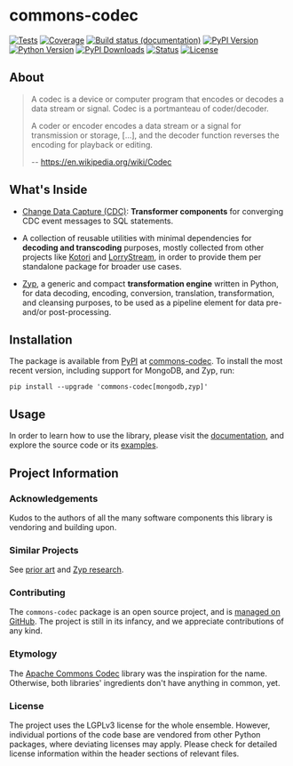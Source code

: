 # commons-codec

[![Tests](https://github.com/crate/commons-codec/actions/workflows/tests.yml/badge.svg)](https://github.com/crate/commons-codec/actions/workflows/tests.yml)
[![Coverage](https://codecov.io/gh/crate/commons-codec/branch/main/graph/badge.svg)](https://app.codecov.io/gh/crate/commons-codec)
[![Build status (documentation)](https://readthedocs.org/projects/commons-codec/badge/)](https://cratedb.com/docs/commons-codec/)
[![PyPI Version](https://img.shields.io/pypi/v/commons-codec.svg)](https://pypi.org/project/commons-codec/)
[![Python Version](https://img.shields.io/pypi/pyversions/commons-codec.svg)](https://pypi.org/project/commons-codec/)
[![PyPI Downloads](https://pepy.tech/badge/commons-codec/month)](https://pepy.tech/project/commons-codec/)
[![Status](https://img.shields.io/pypi/status/commons-codec.svg)](https://pypi.org/project/commons-codec/)
[![License](https://img.shields.io/pypi/l/commons-codec.svg)](https://pypi.org/project/commons-codec/)

## About

> A codec is a device or computer program that encodes or decodes a data stream or signal.
> Codec is a portmanteau of coder/decoder.
>
> A coder or encoder encodes a data stream or a signal for transmission or storage,
> [...], and the decoder function reverses the encoding for playback or editing.
>
> -- https://en.wikipedia.org/wiki/Codec

## What's Inside
- [Change Data Capture (CDC)]: **Transformer components** for converging CDC event messages to
  SQL statements.

- A collection of reusable utilities with minimal dependencies for
  **decoding and transcoding** purposes, mostly collected from other projects like
  [Kotori](https://kotori.readthedocs.io/) and [LorryStream](https://lorrystream.readthedocs.io/),
  in order to provide them per standalone package for broader use cases.

- [Zyp], a generic and compact **transformation engine** written in Python, for data
  decoding, encoding, conversion, translation, transformation, and cleansing purposes,
  to be used as a pipeline element for data pre- and/or post-processing.

## Installation
The package is available from [PyPI] at [commons-codec].
To install the most recent version, including support for MongoDB, and Zyp, run:
```shell
pip install --upgrade 'commons-codec[mongodb,zyp]'
```

## Usage
In order to learn how to use the library, please visit the [documentation],
and explore the source code or its [examples].


## Project Information

### Acknowledgements
Kudos to the authors of all the many software components this library is
vendoring and building upon.

### Similar Projects
See [prior art] and [Zyp research].

### Contributing
The `commons-codec` package is an open source project, and is
[managed on GitHub]. The project is still in its infancy, and
we appreciate contributions of any kind.

### Etymology
The [Apache Commons Codec] library was the inspiration for the name. Otherwise,
both libraries' ingredients don't have anything in common, yet.

### License
The project uses the LGPLv3 license for the whole ensemble. However, individual
portions of the code base are vendored from other Python packages, where
deviating licenses may apply. Please check for detailed license information
within the header sections of relevant files.



[Apache Commons Codec]: https://commons.apache.org/proper/commons-codec/
[Change Data Capture (CDC)]: https://en.wikipedia.org/wiki/Change_data_capture
[commons-codec]: https://pypi.org/project/commons-codec/
[Zyp research]: https://commons-codec.readthedocs.io/zyp/research.html
[documentation]: https://commons-codec.readthedocs.io/
[examples]: https://github.com/crate/commons-codec/tree/main/examples
[managed on GitHub]: https://github.com/crate/commons-codec
[prior art]: https://commons-codec.readthedocs.io/prior-art.html
[PyPI]: https://pypi.org/
[Zyp]: https://commons-codec.readthedocs.io/zyp/
